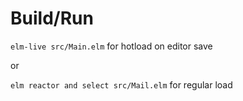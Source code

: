 # Build/Run

`elm-live src/Main.elm` for hotload on editor save

or

`elm reactor and select src/Mail.elm` for regular load
